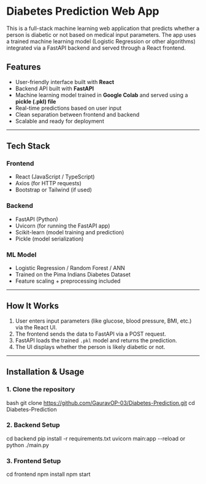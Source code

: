 # Diabetes Prediction Web App

This is a full-stack machine learning web application that predicts whether a person is diabetic or not based on medical input parameters. The app uses a trained machine learning model (Logistic Regression or other algorithms) integrated via a FastAPI backend and served through a React frontend.

## Features

- User-friendly interface built with **React**
- Backend API built with **FastAPI**
- Machine learning model trained in **Google Colab** and served using a **pickle (.pkl) file**
- Real-time predictions based on user input
- Clean separation between frontend and backend
- Scalable and ready for deployment

---

## Tech Stack

### Frontend
- React (JavaScript / TypeScript)
- Axios (for HTTP requests)
- Bootstrap or Tailwind (if used)

### Backend
- FastAPI (Python)
- Uvicorn (for running the FastAPI app)
- Scikit-learn (model training and prediction)
- Pickle (model serialization)

### ML Model
- Logistic Regression / Random Forest / ANN
- Trained on the Pima Indians Diabetes Dataset
- Feature scaling + preprocessing included

---

## How It Works

1. User enters input parameters (like glucose, blood pressure, BMI, etc.) via the React UI.
2. The frontend sends the data to FastAPI via a POST request.
3. FastAPI loads the trained `.pkl` model and returns the prediction.
4. The UI displays whether the person is likely diabetic or not.

---

## Installation & Usage

### 1. Clone the repository
bash
git clone https://github.com/GauravOP-03/Diabetes-Prediction.git
cd Diabetes-Prediction

### 2. Backend Setup
cd backend
pip install -r requirements.txt
uvicorn main:app --reload or python ./main.py

### 3. Frontend Setup
cd frontend
npm install
npm start
